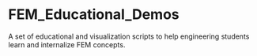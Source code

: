 # FEM_Educational_Demos
A set of educational and visualization scripts to help engineering students learn and internalize FEM concepts.
